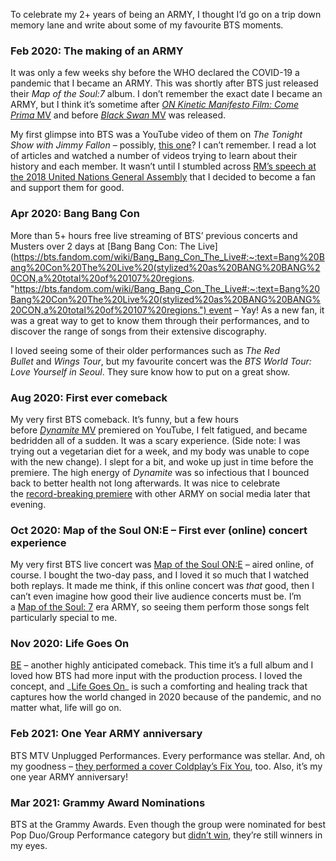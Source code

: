 To celebrate my 2+ years of being an ARMY, I thought I’d go on a trip down memory lane and write about some of my favourite BTS moments.

### Feb 2020: The making of an ARMY

It was only a few weeks shy before the WHO declared the COVID-19 a pandemic that I became an ARMY. This was shortly after BTS just released their _Map of the Soul:7_ album. I don’t remember the exact date I became an ARMY, but I think it’s sometime after [_ON Kinetic Manifesto_ _Film: Come Prima_ MV](https://www.youtube.com/watch?v=gwMa6gpoE9I "https://www.youtube.com/watch?v=gwMa6gpoE9I") and before [_Black Swan_ MV](https://www.youtube.com/watch?v=0lapF4DQPKQ "https://www.youtube.com/watch?v=0lapF4DQPKQ") was released.

My first glimpse into BTS was a YouTube video of them on _The Tonight Show with Jimmy Fallon_ – possibly, [this one](https://www.youtube.com/watch?v=W4mmfzFazoI "https://www.youtube.com/watch?v=W4mmfzFazoI")? I can’t remember. I read a lot of articles and watched a number of videos trying to learn about their history and each member. It wasn’t until I stumbled across [RM’s speech at the 2018 United Nations General Assembly](https://www.youtube.com/watch?v=oTe4f-bBEKg "https://www.youtube.com/watch?v=oTe4f-bBEKg") that I decided to become a fan and support them for good.

### Apr 2020: Bang Bang Con

More than 5+ hours free live streaming of BTS’ previous concerts and Musters over 2 days at [Bang Bang Con: The Live](https://bts.fandom.com/wiki/Bang_Bang_Con_The_Live#:~:text=Bang%20Bang%20Con%20The%20Live%20(stylized%20as%20BANG%20BANG%20CON,a%20total%20of%20107%20regions. "https://bts.fandom.com/wiki/Bang_Bang_Con_The_Live#:~:text=Bang%20Bang%20Con%20The%20Live%20(stylized%20as%20BANG%20BANG%20CON,a%20total%20of%20107%20regions.") event – Yay! As a new fan, it was a great way to get to know them through their performances, and to discover the range of songs from their extensive discography.

I loved seeing some of their older performances such as _The Red Bullet_ and _Wings Tour_, but my favourite concert was the _BTS World Tour: Love Yourself in Seoul_. They sure know how to put on a great show.

### Aug 2020: First ever comeback

My very first BTS comeback. It’s funny, but a few hours before [_Dynamite_ MV](https://www.youtube.com/watch?v=gdZLi9oWNZg "https://www.youtube.com/watch?v=gdZLi9oWNZg") premiered on YouTube, I felt fatigued, and became bedridden all of a sudden. It was a scary experience. (Side note: I was trying out a vegetarian diet for a week, and my body was unable to cope with the new change). I slept for a bit, and woke up just in time before the premiere. The high energy of _Dynamite_ was so infectious that I bounced back to better health not long afterwards. It was nice to celebrate the [record-breaking premiere](https://www.guinnessworldrecords.com/news/2020/9/bts-smash-youtube-viewing-records-once-again-with-single-dynamite-628998 "https://www.guinnessworldrecords.com/news/2020/9/bts-smash-youtube-viewing-records-once-again-with-single-dynamite-628998") with other ARMY on social media later that evening.

### Oct 2020: Map of the Soul ON:E – First ever (online) concert experience

My very first BTS live concert was [Map of the Soul ON:E](https://bts.fandom.com/wiki/Map_of_the_Soul_ON:E) – aired online, of course. I bought the two-day pass, and I loved it so much that I watched both replays. It made me think, if this online concert was _that_ good, then I can’t even imagine how good their live audience concerts must be. I’m a [Map of the Soul: 7](https://en.wikipedia.org/wiki/Map_of_the_Soul:_7 "https://en.wikipedia.org/wiki/Map_of_the_Soul:_7") era ARMY, so seeing them perform those songs felt particularly special to me.

### Nov 2020: Life Goes On

[BE](https://en.wikipedia.org/wiki/Be_(BTS_album) "https://en.wikipedia.org/wiki/Be_(BTS_album)") – another highly anticipated comeback. This time it’s a full album and I loved how BTS had more input with the production process. I loved the concept, and _[Life Goes On](https://www.youtube.com/watch?v=2N-Fsa9Evo0 "https://www.youtube.com/watch?v=2N-Fsa9Evo0")_ is such a comforting and healing track that captures how the world changed in 2020 because of the pandemic, and no matter what, life will go on.

### Feb 2021: One Year ARMY anniversary

BTS MTV Unplugged Performances. Every performance was stellar. And, oh my goodness – [they performed a cover Coldplay’s Fix You](https://www.youtube.com/watch?v=JFTuGsj6Hpk "https://www.youtube.com/watch?v=JFTuGsj6Hpk"), too. Also, it’s my one year ARMY anniversary!

### Mar 2021: Grammy Award Nominations

BTS at the Grammy Awards. Even though the group were nominated for best Pop Duo/Group Performance category but [didn’t win](https://www.forbes.com/sites/bryanrolli/2021/03/15/the-grammys-once-again-did-the-bare-minimum-for-bts/?sh=368899c96129 "https://www.forbes.com/sites/bryanrolli/2021/03/15/the-grammys-once-again-did-the-bare-minimum-for-bts/?sh=368899c96129"), they’re still winners in my eyes.